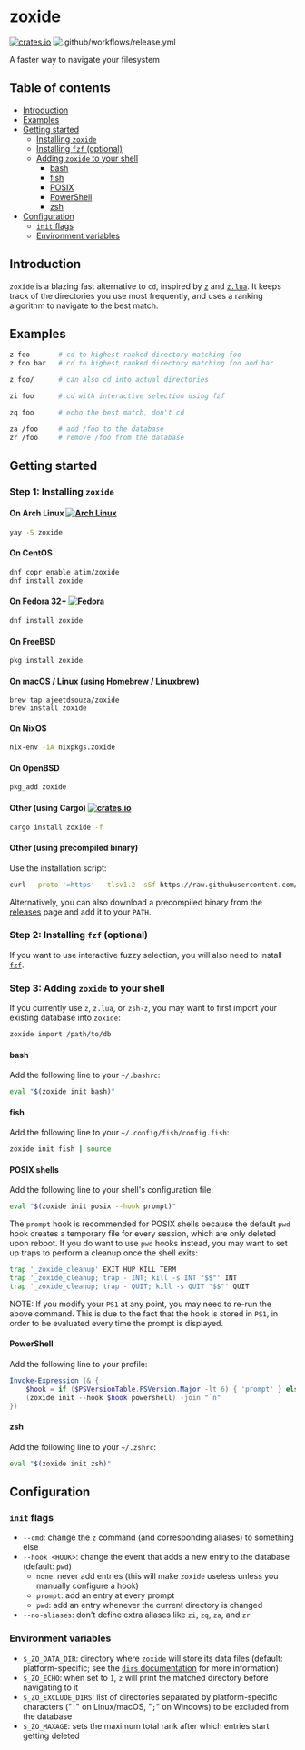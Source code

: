 # zoxide

[![crates.io](https://img.shields.io/crates/v/zoxide)](https://crates.io/crates/zoxide)
![.github/workflows/release.yml](https://github.com/ajeetdsouza/zoxide/workflows/.github/workflows/release.yml/badge.svg)

A faster way to navigate your filesystem

## Table of contents

- [Introduction](#introduction)
- [Examples](#examples)
- [Getting started](#getting-started)
  - [Installing `zoxide`](#step-1-installing-zoxide)
  - [Installing `fzf` (optional)](#step-2-installing-fzf-optional)
  - [Adding `zoxide` to your shell](#step-3-adding-zoxide-to-your-shell)
    - [bash](#bash)
    - [fish](#fish)
    - [POSIX](#posix-shells)
    - [PowerShell](#powershell)
    - [zsh](#zsh)
- [Configuration](#configuration)
  - [`init` flags](#init-flags)
  - [Environment variables](#environment-variables)

## Introduction

`zoxide` is a blazing fast alternative to `cd`, inspired by
[`z`](https://github.com/rupa/z) and [`z.lua`](https://github.com/skywind3000/z.lua).
It keeps track of the directories you use most frequently, and uses a ranking algorithm
to navigate to the best match.

## Examples

```sh
z foo       # cd to highest ranked directory matching foo
z foo bar   # cd to highest ranked directory matching foo and bar

z foo/      # can also cd into actual directories

zi foo      # cd with interactive selection using fzf

zq foo      # echo the best match, don't cd

za /foo     # add /foo to the database
zr /foo     # remove /foo from the database
```

## Getting started

### Step 1: Installing `zoxide`

#### On Arch Linux [![Arch Linux](https://img.shields.io/aur/version/zoxide)](https://aur.archlinux.org/packages/zoxide)

```sh
yay -S zoxide
```

#### On CentOS

```sh
dnf copr enable atim/zoxide
dnf install zoxide
```

#### On Fedora 32+ [![Fedora](https://img.shields.io/fedora/v/zoxide)](https://src.fedoraproject.org/rpms/rust-zoxide)

```sh
dnf install zoxide
```

#### On FreeBSD

```sh
pkg install zoxide
```

#### On macOS / Linux (using Homebrew / Linuxbrew)

```
brew tap ajeetdsouza/zoxide
brew install zoxide
```

#### On NixOS

```sh
nix-env -iA nixpkgs.zoxide
```

#### On OpenBSD

```sh
pkg_add zoxide
```

#### Other (using Cargo) [![crates.io](https://img.shields.io/crates/v/zoxide)](https://crates.io/crates/zoxide)

```sh
cargo install zoxide -f
```

#### Other (using precompiled binary)

Use the installation script:

```sh
curl --proto '=https' --tlsv1.2 -sSf https://raw.githubusercontent.com/ajeetdsouza/zoxide/master/install.sh | sh
```

Alternatively, you can also download a precompiled binary from the
[releases](https://github.com/ajeetdsouza/zoxide/releases) page and add it to
your `PATH`.

### Step 2: Installing `fzf` (optional)

If you want to use interactive fuzzy selection, you will also need to install
[`fzf`](https://github.com/junegunn/fzf#installation).

### Step 3: Adding `zoxide` to your shell

If you currently use `z`, `z.lua`, or `zsh-z`, you may want to first import
your existing database into `zoxide`:

```sh
zoxide import /path/to/db
```

#### bash

Add the following line to your `~/.bashrc`:

```sh
eval "$(zoxide init bash)"
```

#### fish

Add the following line to your `~/.config/fish/config.fish`:

```sh
zoxide init fish | source
```

#### POSIX shells

Add the following line to your shell's configuration file:

```sh
eval "$(zoxide init posix --hook prompt)"
```

The `prompt` hook is recommended for POSIX shells because the default `pwd`
hook creates a temporary file for every session, which are only deleted upon
reboot. If you do want to use `pwd` hooks instead, you may want to set up traps
to perform a cleanup once the shell exits:

```sh
trap '_zoxide_cleanup' EXIT HUP KILL TERM
trap '_zoxide_cleanup; trap - INT; kill -s INT "$$"' INT
trap '_zoxide_cleanup; trap - QUIT; kill -s QUIT "$$"' QUIT
```

NOTE: If you modify your `PS1` at any point, you may need to re-run the above
command. This is due to the fact that the hook is stored in `PS1`, in order to
be evaluated every time the prompt is displayed.

#### PowerShell

Add the following line to your profile:

```powershell
Invoke-Expression (& {
    $hook = if ($PSVersionTable.PSVersion.Major -lt 6) { 'prompt' } else { 'pwd' }
    (zoxide init --hook $hook powershell) -join "`n"
})
```

#### zsh

Add the following line to your `~/.zshrc`:

```sh
eval "$(zoxide init zsh)"
```

## Configuration

### `init` flags

- `--cmd`: change the `z` command (and corresponding aliases) to something else
- `--hook <HOOK>`: change the event that adds a new entry to the database
  (default: `pwd`)
  - `none`: never add entries
    (this will make `zoxide` useless unless you manually configure a hook)
  - `prompt`: add an entry at every prompt
  - `pwd`: add an entry whenever the current directory is changed
- `--no-aliases`: don't define extra aliases like `zi`, `zq`, `za`, and `zr`

### Environment variables

- `$_ZO_DATA_DIR`: directory where `zoxide` will store its data files
  (default: platform-specific; see the [`dirs` documentation] for more information)
- `$_ZO_ECHO`: when set to `1`, `z` will print the matched directory before navigating to it
- `$_ZO_EXCLUDE_DIRS`: list of directories separated by platform-specific characters
  ("`:`" on Linux/macOS, "`;`" on Windows) to be excluded from the database
- `$_ZO_MAXAGE`: sets the maximum total rank after which entries start getting deleted

[`dirs` documentation]: https://docs.rs/dirs/latest/dirs/fn.data_local_dir.html
